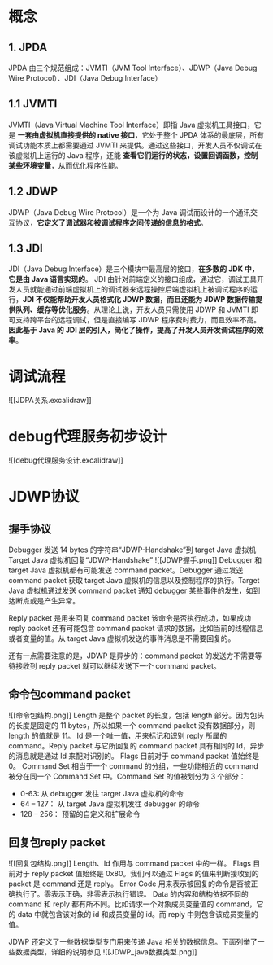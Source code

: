 # 概念
## 1. JPDA
JPDA 由三个规范组成：JVMTI（JVM Tool Interface）、JDWP（Java Debug Wire Protocol）、JDI（Java Debug Interface）
## 1.1 JVMTI
JVMTI（Java Virtual Machine Tool Interface）即指 Java 虚拟机工具接口，它是 **一套由虚拟机直接提供的 native 接口**，它处于整个 JPDA 体系的最底层，所有调试功能本质上都需要通过 JVMTI 来提供。通过这些接口，开发人员不仅调试在该虚拟机上运行的 Java 程序，还能 **查看它们运行的状态，设置回调函数，控制某些环境变量**，从而优化程序性能。
## 1.2 JDWP
JDWP（Java Debug Wire Protocol）是一个为 Java 调试而设计的一个通讯交互协议，**它定义了调试器和被调试程序之间传递的信息的格式**。

## 1.3 JDI
JDI（Java Debug Interface）是三个模块中最高层的接口，**在多数的 JDK 中，它是由 Java 语言实现的**。 JDI 由针对前端定义的接口组成，通过它，调试工具开发人员就能通过前端虚拟机上的调试器来远程操控后端虚拟机上被调试程序的运行，**JDI 不仅能帮助开发人员格式化 JDWP 数据，而且还能为 JDWP 数据传输提供队列、缓存等优化服务**。从理论上说，开发人员只需使用 JDWP 和 JVMTI 即可支持跨平台的远程调试，但是直接编写 JDWP 程序费时费力，而且效率不高。**因此基于 Java 的 JDI 层的引入，简化了操作，提高了开发人员开发调试程序的效率**。
# 调试流程

![[JDPA关系.excalidraw]]

# debug代理服务初步设计

![[debug代理服务设计.excalidraw]]


# JDWP协议

## 握手协议

Debugger 发送 14 bytes 的字符串“JDWP-Handshake”到 target Java 虚拟机
Target Java 虚拟机回复“JDWP-Handshake”
![[JDWP握手.png]]
Debugger 和 target Java 虚拟机都有可能发送 command packet。Debugger 通过发送 command packet 获取 target Java 虚拟机的信息以及控制程序的执行。Target Java 虚拟机通过发送 command packet 通知 debugger 某些事件的发生，如到达断点或是产生异常。

Reply packet 是用来回复 command packet 该命令是否执行成功，如果成功 reply packet 还有可能包含 command packet 请求的数据，比如当前的线程信息或者变量的值。从 target Java 虚拟机发送的事件消息是不需要回复的。

还有一点需要注意的是，JDWP 是异步的：command packet 的发送方不需要等待接收到 reply packet 就可以继续发送下一个 command packet。
## 命令包command packet

![[命令包结构.png]]
Length 是整个 packet 的长度，包括 length 部分。因为包头的长度是固定的 11 bytes，所以如果一个 command packet 没有数据部分，则 length 的值就是 11。
Id 是一个唯一值，用来标记和识别 reply 所属的 command。Reply packet 与它所回复的 command packet 具有相同的 Id，异步的消息就是通过 Id 来配对识别的。
Flags 目前对于 command packet 值始终是 0。
Command Set 相当于一个 command 的分组，一些功能相近的 command 被分在同一个 Command Set 中。Command Set 的值被划分为 3 个部分：
- 0-63: 从 debugger 发往 target Java 虚拟机的命令
- 64 – 127： 从 target Java 虚拟机发往 debugger 的命令
- 128 – 256： 预留的自定义和扩展命令

## 回复包reply packet
![[回复包结构.png]]
Length、Id 作用与 command packet 中的一样。
Flags 目前对于 reply packet 值始终是 0x80。我们可以通过 Flags 的值来判断接收到的 packet 是 command 还是 reply。
Error Code 用来表示被回复的命令是否被正确执行了。零表示正确，非零表示执行错误。
Data 的内容和结构依据不同的 command 和 reply 都有所不同。比如请求一个对象成员变量值的 command，它的 data 中就包含该对象的 id 和成员变量的 id。而 reply 中则包含该成员变量的值。

JDWP 还定义了一些数据类型专门用来传递 Java 相关的数据信息。下面列举了一些数据类型，详细的说明参见
![[JDWP_java数据类型.png]]
